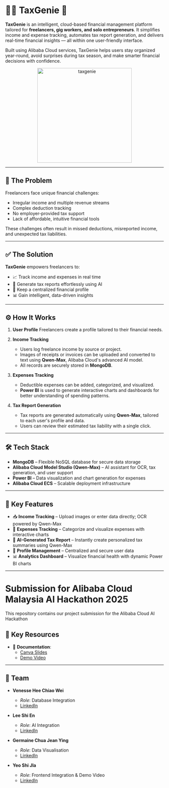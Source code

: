 # 🧞‍♂️ TaxGenie 🧞

**TaxGenie** is an intelligent, cloud-based financial management platform tailored for **freelancers, gig workers, and solo entrepreneurs**. It simplifies income and expense tracking, automates tax report generation, and delivers real-time financial insights — all within one user-friendly interface.

Built using Alibaba Cloud services, TaxGenie helps users stay organized year-round, avoid surprises during tax season, and make smarter financial decisions with confidence.


<p align="center"><img src="https://github.com/user-attachments/assets/c5ac15ab-b677-4d74-8a05-409774b5985a" width="300" alt="taxgenie" /></p>

---

## 🧩 The Problem

Freelancers face unique financial challenges:

* Irregular income and multiple revenue streams
* Complex deduction tracking
* No employer-provided tax support
* Lack of affordable, intuitive financial tools

These challenges often result in missed deductions, misreported income, and unexpected tax liabilities.

---

## ✅ The Solution

**TaxGenie** empowers freelancers to:

* 📈 Track income and expenses in real time
* 🧾 Generate tax reports effortlessly using AI
* 📂 Keep a centralized financial profile
* 📊 Gain intelligent, data-driven insights

---

## ⚙️ How It Works

1. **User Profile**
   Freelancers create a profile tailored to their financial needs.

2. **Income Tracking**

   * Users log freelance income by source or project.
   * Images of receipts or invoices can be uploaded and converted to text using **Qwen-Max**, Alibaba Cloud's advanced AI model.
   * All records are securely stored in **MongoDB**.

3. **Expenses Tracking**

   * Deductible expenses can be added, categorized, and visualized.
   * **Power BI** is used to generate interactive charts and dashboards for better understanding of spending patterns.

4. **Tax Report Generation**

   * Tax reports are generated automatically using **Qwen-Max**, tailored to each user's profile and data.
   * Users can review their estimated tax liability with a single click.

---

## 🛠️ Tech Stack

* **MongoDB** – Flexible NoSQL database for secure data storage
* **Alibaba Cloud Model Studio (Qwen-Max)** – AI assistant for OCR, tax generation, and user support
* **Power BI** – Data visualization and chart generation for expenses
* **Alibaba Cloud ECS** – Scalable deployment infrastructure

---

## 🚀 Key Features

* 📥 **Income Tracking** – Upload images or enter data directly; OCR powered by Qwen-Max
* 💸 **Expenses Tracking** – Categorize and visualize expenses with interactive charts
* 🧾 **AI-Generated Tax Report** – Instantly create personalized tax summaries using Qwen-Max
* 👤 **Profile Management** – Centralized and secure user data
* 📊 **Analytics Dashboard** – Visualize financial health with dynamic Power BI charts

---

# Submission for Alibaba Cloud Malaysia AI Hackathon 2025 

This repository contains our project submission for the Alibaba Cloud AI Hackathon

## 🔗 Key Resources

- 📄 **Documentation**:  
  - [Canva Slides](https://www.canva.com/design/DAGnwUf3vx0/J1_OKLRkXWRSlGm7Q1gPvw/view?utm_content=DAGnwUf3vx0&utm_campaign=designshare&utm_medium=link2&utm_source=uniquelinks&utlId=heafae751ee)  
  - [Demo Video](https://www.youtube.com/watch?v=zfcsMQ545og)


---

## 👥 Team

- **Venesse Hee Chiao Wei**  
  - *Role*: Database Integration
  - [LinkedIn](https://www.linkedin.com/in/heechiaowei)

- **Lee Shi En**  
  - *Role*: AI Integration
  - [LinkedIn](https://www.linkedin.com/in/lee-shi-en-b411b5356/)

- **Germaine Chua Jean Ying**  
  - *Role*: Data Visualisation
  - [LinkedIn](https://www.linkedin.com/in/germaine-chua-35851b2b9/)
 
- **Yeo Shi JIa**  
  - *Role*: Frontend Integration & Demo Video
  - [LinkedIn](https://www.linkedin.com/in/shi-jia-yeo-b77b63259/)
